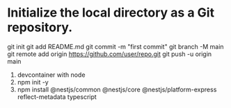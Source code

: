 # Initialize the local directory as a Git repository.
git init
git add README.md
git commit -m "first commit"
git branch -M main
git remote add origin https://github.com/user/repo.git
git push -u origin main

1. devcontainer with node
2. npm init -y
3. npm install @nestjs/common @nestjs/core @nestjs/platform-express reflect-metadata typescript


